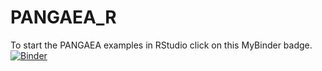 # PANGAEA_R
To start the PANGAEA examples in RStudio click on this MyBinder badge.\
[![Binder](https://mybinder.org/badge_logo.svg)](https://mybinder.org/v2/gh/PangaeaMO/PANGAEA_R/HEAD)
